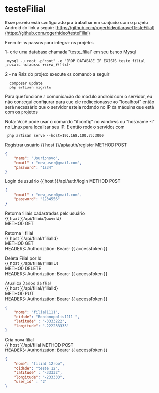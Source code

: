 # testeFilial
 
 Esse projeto está configurado pra trabalhar em conjunto com o projeto Android do link a seguir:
[https://github.com/rogerhideo/laravelTesteFilial](https://github.com/rogerhideo/testeFilial)

Execute os passos para integrar os projetos

1- crie uma database chamada "teste_filial" em seu banco Mysql

     mysql -u root -p"root" -e "DROP DATABASE IF EXISTS teste_filial ;CREATE DATABASE teste_filial"   
     
2 - na Raiz do projeto execute os comando a seguir   
  
      composer update
      php artisan migrate


Para que funcione a comunicação do módulo android com o servidor, eu não consegui configurar para que ele redirecionasse ao "localhost"
então será necessário que o servidor esteja rodando no IP da máquina que está com os projetos

Nota: Você pode usar o comando "ifconfig" no windows ou "hostname -I" no Linux para localizar seu IP.
E então rode o servidos com 

     php artisan serve --host=192.168.100.76:3000
    

Registrar usuário
{{ host }}/api/auth/register
METHOD POST
```json
{
	"name": "Usurionovo",
	"email" : "new_user@gmail.com",
	"password": "1234"
}
```

Login de usuário
{{ host }}/api/auth/login
METHOD POST
```json
{
	"email" : "new_user@gmail.com",
	"password": "1234556"
}

```

Retorna filiais cadastradas pelo usuário<br>
{{ host }}/api/filiais/{userId}<br>
METHOD GET


Retorna 1 filial<br>
{{ host }}/api/filial/{filialId}<br>
METHOD GET<br>
HEADERS: Authorization: Bearer {{ accessToken }}

Deleta Filial por Id<br>
{{ host }}/api/filial/{filialID}<br>
METHOD DELETE<br>
HEADERS: Authorization: Bearer {{ accessToken }}

Atualiza Dados da filial<br>
{{ host }}/api/filial/{filialId}<br>
METHOD PUT<br>
HEADERS: Authorization: Bearer {{ accessToken }}
```json
{
    "nome": "filial1111",
    "cidade": "Rondonopolis1111 ",
	"latitude" : "-3333222",
	"longitude": "-222233333"
}

```

Cria nova filial<br>
{{ host }}/api/filial
METHOD POST<br>
HEADERS: Authorization: Bearer {{ accessToken }}
```json
{
    "nome": "filial 12roo",
    "cidade": "teste 12",
	"latitude" : "-33332",
	"longitude": "-233333",
	"user_id" : "2"
}

```



